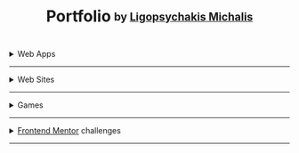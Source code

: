 <h1 align="center">Portfolio<sub> <sup>by <a href="https://www.linkedin.com/in/michalis-ligopsychakis-517621164/">Ligopsychakis Michalis</sup></sub></a></h1>
<br>
<details>
<summary>Web Apps</summary>
  
* [Calculator](https://ligopsychakis-michalis.github.io/JavaScript_1/HTML_Calculator/){:target="_blank" rel="noopener"}
* [Pomodoro_Clock](https://ligopsychakis-michalis.github.io/JavaScript_2/Week2/pomodoro-clock)
* [Weather_App](https://ligopsychakis-michalis.github.io/JavaScript_3/Week2/weather-app)
* [Temperature_Converter](https://ligopsychakis-michalis.github.io/JavaScript_1/Week2/temperature-converter/)
* [Weight_Converter](https://ligopsychakis-michalis.github.io/JavaScript_1/Week2/weight-converter/)
* [Random_Quote](https://ligopsychakis-michalis.github.io/JavaScript_2/Week1/random-quote)
* [Tip_Calculator](https://ligopsychakis-michalis.github.io/JavaScript_2/Week3/tip-calculator)
* [Boolist_App](https://ligopsychakis-michalis.github.io/JavaScript_2/Week3/booklist-app)
* [Issue_Tracker](https://ligopsychakis-michalis.github.io/JavaScript_2/Week1/issue-tracker)
* [Meditation App](https://ligopsychakis-michalis.github.io/JavaScript_1/Week3/meditation-app/)
  
</details>

---

<details>
<summary>Web Sites</summary>
  
* [Recreate a Site](https://ligopsychakis-michalis.github.io/html-css/WEEK_3/)
* [Render_Github_Repos1](https://ligopsychakis-michalis.github.io/JavaScript_3/Week1/hack-repo-1)
* [Render_Github_Repos2](https://ligopsychakis-michalis.github.io/JavaScript_3/Week2/hack-repo-2)
  
</details>

---

<details>
<summary>Games</summary>
  
* [Memory_Game](https://ligopsychakis-michalis.github.io/myProjects/memory-game)
* [Rock_Paper_Scissors](https://ligopsychakis-michalis.github.io/JavaScript_2/Week2/paper-rock-game)

</details>

---

<details>
<summary><a href="https://www.frontendmentor.io/challenges">Frontend Mentor</a> challenges</summary>
  
* [Huddle_landing_page](https://ligopsychakis-michalis.github.io/myProjects/mentor1)
* [REST_Countries_API](https://ligopsychakis-michalis.github.io/myProjects/mentor2)

</details>

---
